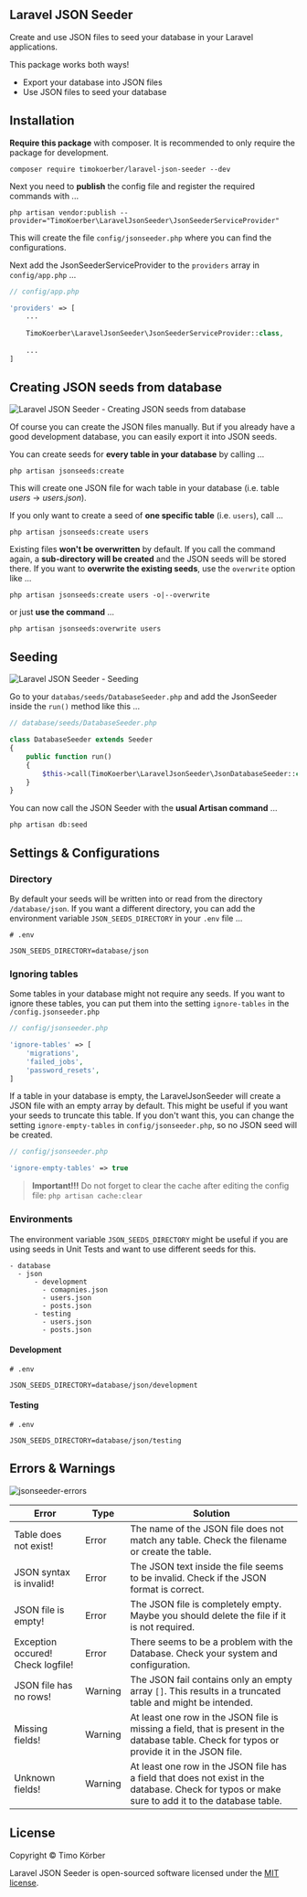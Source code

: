 ## Laravel JSON Seeder

Create and use JSON files to seed your database in your Laravel applications. 

This package works both ways!

- Export your database into JSON files
- Use JSON files to seed your database

## Installation

**Require this package** with composer. It is recommended to only require the package for development.

```shell
composer require timokoerber/laravel-json-seeder --dev
```

Next you need to **publish** the config file and register the required commands with ...   

```shell
php artisan vendor:publish --provider="TimoKoerber\LaravelJsonSeeder\JsonSeederServiceProvider"
```

This will create the file `config/jsonseeder.php` where you can find the configurations.

Next add the JsonSeederServiceProvider to the `providers` array in `config/app.php` ...   

```php
// config/app.php

'providers' => [
    ...
    
    TimoKoerber\LaravelJsonSeeder\JsonSeederServiceProvider::class,
    
    ...
]
```

## Creating JSON seeds from database
![Laravel JSON Seeder - Creating JSON seeds from database](https://user-images.githubusercontent.com/65356688/86143845-3ceadc00-baf5-11ea-956f-d707b88d148c.gif)

Of course you can create the JSON files manually. But if you already have a good development database, you can easily export it into JSON seeds. 

You can create seeds for **every table in your database** by calling ...

```shell
php artisan jsonseeds:create
```
This will create one JSON file for wach table in your database (i.e. table *users* -> *users.json*). 

If you only want to create a seed of **one specific table** (i.e. `users`), call ...

```shell
php artisan jsonseeds:create users
```

Existing files **won't be overwritten** by default. If you call the command again, a **sub-directory will be created** and the JSON seeds will be stored there. 
If you want to **overwrite the existing seeds**, use the `overwrite` option like ...

```shell
php artisan jsonseeds:create users -o|--overwrite
```

or just **use the command** ...

```shell
php artisan jsonseeds:overwrite users
```

## Seeding

![Laravel JSON Seeder - Seeding](https://user-images.githubusercontent.com/65356688/86143769-23e22b00-baf5-11ea-90e6-0631a41d81c4.gif)

Go to your `databas/seeds/DatabaseSeeder.php` and add the JsonSeeder inside the `run()` method like this ...

```php
// database/seeds/DatabaseSeeder.php

class DatabaseSeeder extends Seeder
{
    public function run()
    {
        $this->call(TimoKoerber\LaravelJsonSeeder\JsonDatabaseSeeder::class);
    }
}
```

You can now call the JSON Seeder with the **usual Artisan command** ...

```shell
php artisan db:seed
```

## Settings & Configurations

### Directory

By default your seeds will be written into or read from the directory `/database/json`. If you want a different directory, you can add the environment variable 
`JSON_SEEDS_DIRECTORY` in your `.env` file ...

```
# .env

JSON_SEEDS_DIRECTORY=database/json
```

### Ignoring tables

Some tables in your database might not require any seeds. 
If you want to ignore these tables, you can put them into the setting `ignore-tables` in the `/config.jsonseeder.php`

```php
// config/jsonseeder.php

'ignore-tables' => [
    'migrations',
    'failed_jobs',
    'password_resets',
]
```

If a table in your database is empty, the LaravelJsonSeeder will create a JSON file with an empty array by default. This might be useful if you want your seeds to truncate this table.
If you don't want this, you can change the setting `ignore-empty-tables` in `config/jsonseeder.php`, so no JSON seed will be created.

```php
// config/jsonseeder.php

'ignore-empty-tables' => true
```

> **Important!!!** Do not forget to clear the cache after editing the config file: `php artisan cache:clear`

### Environments

The environment variable `JSON_SEEDS_DIRECTORY` might be useful if you are using seeds in Unit Tests and want to use different seeds for this. 

```
- database
  - json
      - development
        - comapnies.json
        - users.json 
        - posts.json
      - testing
        - users.json
        - posts.json
```
#### Development
```
# .env

JSON_SEEDS_DIRECTORY=database/json/development
```
#### Testing
```
# .env

JSON_SEEDS_DIRECTORY=database/json/testing
```

## Errors & Warnings

![jsonseeder-errors](https://user-images.githubusercontent.com/65356688/86142165-2e9bc080-baf3-11ea-99b8-9bef46cd61f2.gif)


| Error | Type | Solution |
| ------| -----| -------- |
| Table does not exist! | Error | The name of the JSON file does not match any table. Check the filename or create the table. |
| JSON syntax is invalid! | Error | The JSON text inside the file seems to be invalid. Check if the JSON format is correct.|
| JSON file is empty! | Error | The JSON file is completely empty. Maybe you should delete the file if it is not required.|
| Exception occured! Check logfile! | Error | There seems to be a problem with the Database. Check your system and configuration. |
| JSON file has no rows! | Warning | The JSON fail contains only an empty array `[]`. This results in a truncated table and might be intended. |
| Missing fields! | Warning | At least one row in the JSON file is missing a field, that is present in the database table. Check for typos or provide it in the JSON file. |
| Unknown fields! | Warning | At least one row in the JSON file has a field that does not exist in the database. Check for typos or make sure to add it to the database table. |


## License

Copyright © Timo Körber

Laravel JSON Seeder is open-sourced software licensed under the [MIT license](LICENSE.md).
